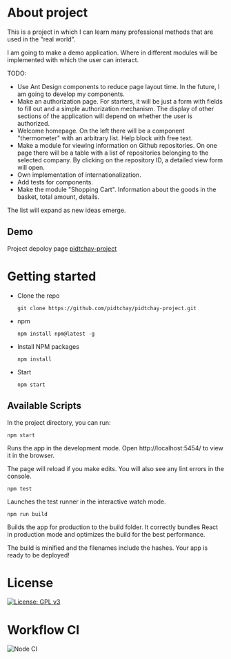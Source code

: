 # About project

This is a project in which I can learn many professional methods that are used in the "real world".

I am going to make a demo application. Where in different modules will be implemented with which the user can interact.

TODO:
* Use Ant Design components to reduce page layout time. In the future, I am going to develop my components.
* Make an authorization page. For starters, it will be just a form with fields to fill out and a simple authorization mechanism. The display of other sections of the application will depend on whether the user is authorized.
* Welcome homepage. On the left there will be a component "thermometer" with an arbitrary list. Help block with free text.
* Make a module for viewing information on Github repositories. On one page there will be a table with a list of repositories belonging to the selected company. By clicking on the repository ID, a detailed view form will open.
* Own implementation of internationalization.
* Add tests for components.
* Make the module "Shopping Cart". Information about the goods in the basket, total amount, details.

The list will expand as new ideas emerge.

## Demo

Project depoloy page [pidtchay-project](https://pidtchay.github.io/)

# Getting started

* Clone the repo

    ```git clone https://github.com/pidtchay/pidtchay-project.git``` 

* npm

    ```npm install npm@latest -g```

* Install NPM packages

    ```npm install```

* Start

    ```npm start```

## Available Scripts

In the project directory, you can run:

```npm start```

Runs the app in the development mode.
Open http://localhost:5454/ to view it in the browser.

The page will reload if you make edits.
You will also see any lint errors in the console.

```npm test```

Launches the test runner in the interactive watch mode.

```npm run build```

Builds the app for production to the build folder.
It correctly bundles React in production mode and optimizes the build for the best performance.

The build is minified and the filenames include the hashes.
Your app is ready to be deployed!

# License

[![License: GPL v3](https://img.shields.io/badge/License-GPLv3-blue.svg)](https://www.gnu.org/licenses/gpl-3.0)

# Workflow CI

![Node CI](https://github.com/pidtchay/pidtchay-project/workflows/Node%20CI/badge.svg?branch=master)
